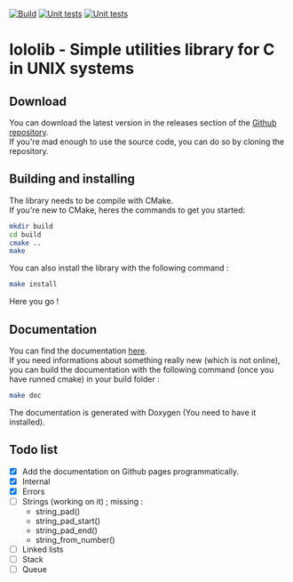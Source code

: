 [![Build](https://github.com/Lqvrent/lololib/actions/workflows/build.yml/badge.svg?branch=main)](https://github.com/Lqvrent/lololib/actions/workflows/build.yml) [![Unit tests](https://github.com/Lqvrent/lololib/actions/workflows/unit_tests.yml/badge.svg?branch=main)](https://github.com/Lqvrent/lololib/actions/workflows/unit_tests.yml) [![Unit tests](https://img.shields.io/badge/Code%20Coverage-100%25-success?style=flat)](https://github.com/Lqvrent/lololib/actions/workflows/unit_tests.yml)
# lololib - Simple utilities library for C in UNIX systems
## Download
You can download the latest version in the releases section of the [Github repository](https://github.com/Lqvrent/lololib/releases).<br />
If you're mad enough to use the source code, you can do so by cloning the repository.

## Building and installing
The library needs to be compile with CMake.<br />
If you're new to CMake, heres the commands to get you started:
```bash
mkdir build
cd build
cmake ..
make
```
You can also install the library with the following command :
```bash
make install
```
Here you go !

## Documentation
You can find the documentation [here](https://lqvrent.github.io/lololib/). <br />
If you need informations about something really new (which is not online), you can build the documentation with the following command (once you have runned cmake) in your build folder :
```bash
make doc
```
The documentation is generated with Doxygen (You need to have it installed).<br />

## Todo list
- [x] Add the documentation on Github pages programmatically.
- [x] Internal
- [x] Errors
- [ ] Strings (working on it) ; missing :
    - string_pad()
    - string_pad_start()
    - string_pad_end()
    - string_from_number()
- [ ] Linked lists
- [ ] Stack
- [ ] Queue
